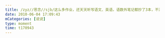 ```yaml
---
title: /zyz//思念//sjb/这么多作业，还天天听写语文、英语，语数外笔记都抄了3本，不活啦！！！我要玩炫舞！！！
date: 2010-06-04 17:09:43
mCategories: [说说]
type: moment
time: t170943
---
```


